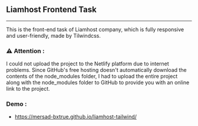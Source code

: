 ## Liamhost Frontend Task
---
This is the front-end task of Liamhost company, which is fully responsive and user-friendly, made by Tilwindcss.

### ⚠️ Attention :
I could not upload the project to the Netlify platform due to internet problems.
Since GitHub's free hosting doesn't automatically download the contents of the node_modules folder, I had to upload the entire project along with the node_modules folder to GitHub to provide you with an online link to the project.

### Demo :
- https://mersad-bxtrue.github.io/liamhost-tailwind/
